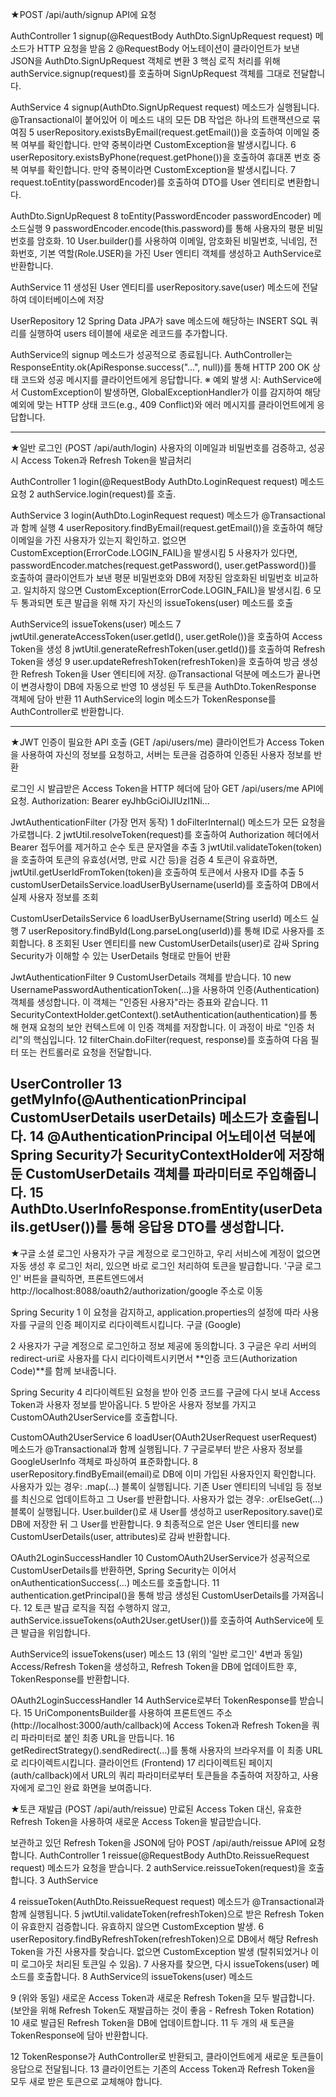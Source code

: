 ★POST /api/auth/signup API에 요청

AuthController
1 signup(@RequestBody AuthDto.SignUpRequest request) 메소드가 HTTP 요청을 받음
2 @RequestBody 어노테이션이 클라이언트가 보낸 JSON을 AuthDto.SignUpRequest 객체로 변환
3 핵심 로직 처리를 위해 authService.signup(request)를 호출하며 SignUpRequest 객체를 그대로 전달합니다.

AuthService
4 signup(AuthDto.SignUpRequest request) 메소드가 실행됩니다. @Transactional이 붙어있어 이 메소드 내의 모든 DB 작업은 하나의 트랜잭션으로 묶여짐
5 userRepository.existsByEmail(request.getEmail())을 호출하여 이메일 중복 여부를 확인합니다. 만약 중복이라면 CustomException을 발생시킵니다.
6 userRepository.existsByPhone(request.getPhone())을 호출하여 휴대폰 번호 중복 여부를 확인합니다. 만약 중복이라면 CustomException을 발생시킵니다.
7 request.toEntity(passwordEncoder)를 호출하여 DTO를 User 엔티티로 변환합니다.

AuthDto.SignUpRequest
8 toEntity(PasswordEncoder passwordEncoder) 메소드실행
9 passwordEncoder.encode(this.password)를 통해 사용자의 평문 비밀번호를 암호화.
10 User.builder()를 사용하여 이메일, 암호화된 비밀번호, 닉네임, 전화번호, 기본 역할(Role.USER)을 가진 User 엔티티 객체를 생성하고 AuthService로 반환합니다.

AuthService
11 생성된 User 엔티티를 userRepository.save(user) 메소드에 전달하여 데이터베이스에 저장

UserRepository
12 Spring Data JPA가 save 메소드에 해당하는 INSERT SQL 쿼리를 실행하여 users 테이블에 새로운 레코드를 추가합니다.


AuthService의 signup 메소드가 성공적으로 종료됩니다.
AuthController는 ResponseEntity.ok(ApiResponse.success("...", null))를 통해 HTTP 200 OK 상태 코드와 성공 메시지를 클라이언트에게 응답합니다.
※ 예외 발생 시: AuthService에서 CustomException이 발생하면, GlobalExceptionHandler가 이를 감지하여 해당 예외에 맞는 HTTP 상태 코드(e.g., 409 Conflict)와 에러 메시지를 클라이언트에게 응답합니다.

-------------------
★일반 로그인 (POST /api/auth/login)
사용자의 이메일과 비밀번호를 검증하고, 성공 시 Access Token과 Refresh Token을 발급처리

AuthController
1 login(@RequestBody AuthDto.LoginRequest request) 메소드요청
2 authService.login(request)를 호출.

AuthService
3 login(AuthDto.LoginRequest request) 메소드가 @Transactional과 함께 실행
4 userRepository.findByEmail(request.getEmail())을 호출하여 해당 이메일을 가진 사용자가 있는지 확인하고. 없으면 CustomException(ErrorCode.LOGIN_FAIL)을 발생시킴
5 사용자가 있다면, passwordEncoder.matches(request.getPassword(), user.getPassword())를 호출하여 클라이언트가 보낸 평문 비밀번호와 DB에 저장된 암호화된 비밀번호 비교하고. 일치하지 않으면 CustomException(ErrorCode.LOGIN_FAIL)을 발생시킴.
6 모두 통과되면 토큰 발급을 위해  자기 자신의 issueTokens(user) 메소드를 호출
  
  AuthService의 issueTokens(user) 메소드
7 jwtUtil.generateAccessToken(user.getId(), user.getRole())을 호출하여 Access Token을 생성
8 jwtUtil.generateRefreshToken(user.getId())를 호출하여 Refresh Token을 생성
9 user.updateRefreshToken(refreshToken)을 호출하여 방금 생성한 Refresh Token을 User 엔티티에 저장. @Transactional 덕분에 메소드가 끝나면 이 변경사항이 DB에 자동으로 반영
10 생성된 두 토큰을 AuthDto.TokenResponse 객체에 담아 반환
11 AuthService의 login 메소드가 TokenResponse를 AuthController로 반환합니다.

----------------------------
★JWT 인증이 필요한 API 호출 (GET /api/users/me)
클라이언트가 Access Token을 사용하여 자신의 정보를 요청하고, 서버는 토큰을 검증하여 인증된 사용자 정보를 반환

로그인 시 발급받은 Access Token을 HTTP 헤더에 담아 GET /api/users/me API에 요청.
Authorization: Bearer eyJhbGciOiJIUzI1Ni...

JwtAuthenticationFilter (가장 먼저 동작)
1 doFilterInternal() 메소드가 모든 요청을 가로챕니다.
2 jwtUtil.resolveToken(request)를 호출하여 Authorization 헤더에서 Bearer 접두어를 제거하고 순수 토큰 문자열을 추출
3 jwtUtil.validateToken(token)을 호출하여 토큰의 유효성(서명, 만료 시간 등)을 검증
4 토큰이 유효하면, jwtUtil.getUserIdFromToken(token)을 호출하여 토큰에서 사용자 ID를 추출
5 customUserDetailsService.loadUserByUsername(userId)를 호출하여 DB에서 실제 사용자 정보를 조회

CustomUserDetailsService
6 loadUserByUsername(String userId) 메소드 실행
7 userRepository.findById(Long.parseLong(userId))를 통해 ID로 사용자를 조회합니다.
8 조회된 User 엔티티를 new CustomUserDetails(user)로 감싸 Spring Security가 이해할 수 있는 UserDetails 형태로 만들어 반환

JwtAuthenticationFilter
9 CustomUserDetails 객체를 받습니다.
10 new UsernamePasswordAuthenticationToken(...)을 사용하여 인증(Authentication) 객체를 생성합니다. 이 객체는 "인증된 사용자"라는 증표와 같습니다.
11 SecurityContextHolder.getContext().setAuthentication(authentication)를 통해 현재 요청의 보안 컨텍스트에 이 인증 객체를 저장합니다. 이 과정이 바로 "인증 처리"의 핵심입니다.
12 filterChain.doFilter(request, response)를 호출하여 다음 필터 또는 컨트롤러로 요청을 전달합니다.

UserController
13 getMyInfo(@AuthenticationPrincipal CustomUserDetails userDetails) 메소드가 호출됩니다.
14 @AuthenticationPrincipal 어노테이션 덕분에 Spring Security가 SecurityContextHolder에 저장해 둔 CustomUserDetails 객체를 파라미터로 주입해줍니다.
15 AuthDto.UserInfoResponse.fromEntity(userDetails.getUser())를 통해 응답용 DTO를 생성합니다.
-----------------------------------------
★구글 소셜 로그인
사용자가 구글 계정으로 로그인하고, 우리 서비스에 계정이 없으면 자동 생성 후 로그인 처리, 있으면 바로 로그인 처리하여 토큰을 발급합니다.
'구글 로그인' 버튼을 클릭하면, 프론트엔드에서 http://localhost:8088/oauth2/authorization/google 주소로 이동

Spring Security
1 이 요청을 감지하고, application.properties의 설정에 따라 사용자를 구글의 인증 페이지로 리다이렉트시킵니다.
구글 (Google)

2 사용자가 구글 계정으로 로그인하고 정보 제공에 동의합니다.
3 구글은 우리 서버의 redirect-uri로 사용자를 다시 리다이렉트시키면서 **인증 코드(Authorization Code)**를 함께 보내줍니다.

Spring Security
4 리다이렉트된 요청을 받아 인증 코드를 구글에 다시 보내 Access Token과 사용자 정보를 받아옵니다.
5 받아온 사용자 정보를 가지고 CustomOAuth2UserService를 호출합니다.

CustomOAuth2UserService
6 loadUser(OAuth2UserRequest userRequest) 메소드가 @Transactional과 함께 실행됩니다.
7 구글로부터 받은 사용자 정보를 GoogleUserInfo 객체로 파싱하여 표준화합니다.
8 userRepository.findByEmail(email)로 DB에 이미 가입된 사용자인지 확인합니다.
 사용자가 있는 경우: .map(...) 블록이 실행됩니다. 기존 User 엔티티의 닉네임 등 정보를 최신으로 업데이트하고 그 User를 반환합니다.
 사용자가 없는 경우: .orElseGet(...) 블록이 실행됩니다. User.builder()로 새 User를 생성하고 userRepository.save()로 DB에 저장한 뒤 그 User를 반환합니다.
9 최종적으로 얻은 User 엔티티를 new CustomUserDetails(user, attributes)로 감싸 반환합니다.

OAuth2LoginSuccessHandler
10 CustomOAuth2UserService가 성공적으로 CustomUserDetails를 반환하면, Spring Security는 이어서 onAuthenticationSuccess(...) 메소드를 호출합니다.
11 authentication.getPrincipal()을 통해 방금 생성된 CustomUserDetails를 가져옵니다.
12 토큰 발급 로직을 직접 수행하지 않고, authService.issueTokens(oAuth2User.getUser())를 호출하여 AuthService에 토큰 발급을 위임합니다.

AuthService의 issueTokens(user) 메소드
13 (위의 '일반 로그인' 4번과 동일) Access/Refresh Token을 생성하고, Refresh Token을 DB에 업데이트한 후, TokenResponse를 반환합니다.

OAuth2LoginSuccessHandler
14 AuthService로부터 TokenResponse를 받습니다.
15 UriComponentsBuilder를 사용하여 프론트엔드 주소(http://localhost:3000/auth/callback)에 Access Token과 Refresh Token을 쿼리 파라미터로 붙인 최종 URL을 만듭니다.
16 getRedirectStrategy().sendRedirect(...)를 통해 사용자의 브라우저를 이 최종 URL로 리다이렉트시킵니다.
 클라이언트 (Frontend)
17 리다이렉트된 페이지(auth/callback)에서 URL의 쿼리 파라미터로부터 토큰들을 추출하여 저장하고, 사용자에게 로그인 완료 화면을 보여줍니다.

★토큰 재발급 (POST /api/auth/reissue)
만료된 Access Token 대신, 유효한 Refresh Token을 사용하여 새로운 Access Token을 발급받습니다.

보관하고 있던 Refresh Token을 JSON에 담아 POST /api/auth/reissue API에 요청합니다.
AuthController
1 reissue(@RequestBody AuthDto.ReissueRequest request) 메소드가 요청을 받습니다.
2 authService.reissueToken(request)을 호출합니다.
3 AuthService

4 reissueToken(AuthDto.ReissueRequest request) 메소드가 @Transactional과 함께 실행됩니다.
5 jwtUtil.validateToken(refreshToken)으로 받은 Refresh Token이 유효한지 검증합니다. 유효하지 않으면 CustomException 발생.
6 userRepository.findByRefreshToken(refreshToken)으로 DB에서 해당 Refresh Token을 가진 사용자를 찾습니다. 없으면 CustomException 발생 (탈취되었거나 이미 로그아웃 처리된 토큰일 수 있음).
7 사용자를 찾으면, 다시 issueTokens(user) 메소드를 호출합니다.
8 AuthService의 issueTokens(user) 메소드

9 (위와 동일) 새로운 Access Token과 새로운 Refresh Token을 모두 발급합니다. (보안을 위해 Refresh Token도 재발급하는 것이 좋음 - Refresh Token Rotation)
10 새로 발급된 Refresh Token을 DB에 업데이트합니다.
11 두 개의 새 토큰을 TokenResponse에 담아 반환합니다.

12 TokenResponse가 AuthController로 반환되고, 클라이언트에게 새로운 토큰들이 응답으로 전달됩니다.
13 클라이언트는 기존의 Access Token과 Refresh Token을 모두 새로 받은 토큰으로 교체해야 합니다.
